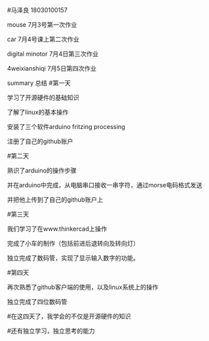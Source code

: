 #马泽良 18030100157

mouse  7月3号第一次作业

car    7月4号课上第二次作业

digital minotor    7月4日第三次作业

4weixianshiqi     7月5日第四次作业

summary   总结
#第一天

学习了开源硬件的基础知识

了解了linux的基本操作

安装了三个软件arduino  fritzing  processing

注册了自己的github账户

#第二天

熟识了arduino的操作步骤

并在arduino中完成，从电脑串口接收一串字符，通过morse电码格式发送

并把他上传到了自己的github账户上

#第三天

我们学习了在www.thinkercad上操作

完成了小车的制作（包括前进后退转向及转向灯）

独立完成了数码管，实现了显示输入数字的功能。

#第四天

再次熟悉了github客户端的使用，以及linux系统上的操作

独立完成了四位数码管

#在这四天了，我学会的不仅是开源硬件的知识

#还有独立学习，独立思考的能力

